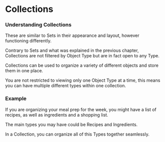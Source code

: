 # Collections

### Understanding Collections

These are similar to Sets in their appearance and layout, however functioning differently.

Contrary to Sets and what was explained in the previous chapter, Collections are not filtered by Object Type but are in fact open to any Type.&#x20;

Collections can be used to organize a variety of different objects and store them in one place.

You are not restricted to viewing only one Object Type at a time, this means you can have multiple different types within one collection.&#x20;

### Example

If you are organizing your meal prep for the week, you might have a list of recipes, as well as ingredients and a shopping list.&#x20;

The main types you may have could be Recipes and Ingredients.&#x20;

In a Collection, you can organize all of this Types together seamlessly.&#x20;
